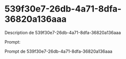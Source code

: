 # 539f30e7-26db-4a71-8dfa-36820a136aaa

Description de 539f30e7-26db-4a71-8dfa-36820a136aaa

Prompt:

Prompt de 539f30e7-26db-4a71-8dfa-36820a136aaa